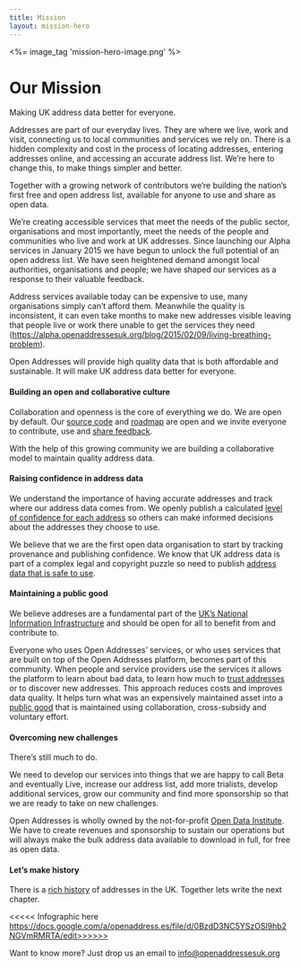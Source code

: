```yaml
---
title: Mission
layout: mission-hero
---
```


<div class="content-hero">
	<div class="content-hero-gfx"><%= image_tag 'mission-hero-image.png' %></a></div>
	<div class="content-hero-content">
		<h1>Our Mission</h1>
		<p>Making UK address data better for everyone.</p>
	</div>
</div>

Addresses are part of our everyday lives. They are where we live, work and visit, connecting us to local communities and services we rely on. There is a hidden complexity and cost in the process of locating addresses, entering addresses online, and  accessing an accurate address list. We’re here to change this, to make things simpler and better.

Together with a growing network of contributors we’re building the nation’s first free and open address list, available for anyone to use and share as open data.

We’re creating accessible services that meet the needs of the public sector, organisations and most importantly, meet the needs of the people and communities who live and work at UK addresses. Since launching our Alpha services in January 2015 we have begun to unlock the full potential of an open address list. We have seen heightened demand amongst local authorities, organisations and people; we have shaped our services as a response to their valuable feedback.

Address services available today can be expensive to use, many organisations simply can’t afford them. Meanwhile the quality is inconsistent, it can even take months to make new addresses visible leaving that people live or work there unable to get the services they need (https://alpha.openaddressesuk.org/blog/2015/02/09/living-breathing-problem).

Open Addresses will provide high quality data that is both affordable and sustainable. It will make UK address data better for everyone.

#### Building an open and collaborative culture

Collaboration and openness is the core of everything we do. We are open by default. Our [source code](https://github.com/OpenAddressesUK) and [roadmap](https://github.com/OpenAddressesUK/roadmap/issues)  are open and we invite everyone to contribute, use and [share feedback](https://github.com/OpenAddressesUK/forum). 

With the help of this growing community we are building a collaborative model to maintain quality address data.

#### Raising confidence in address data 

We understand the importance of having accurate addresses and track where our address data comes from. We openly publish a calculated [level of confidence for each address](https://alpha.openaddressesuk.org/blog/2015/02/20/confidence) so others can make informed decisions about the addresses they choose to use.

We believe that we are the first open data organisation to start by tracking provenance and publishing confidence. We know that UK address data is part of a complex legal and copyright puzzle so need to publish [address data that is safe to use](https://alpha.openaddressesuk.org/blog/2015/01/26/making-address-data-safe).

#### Maintaining a public good

We believe addreses are a fundamental part of the [UK’s National Information Infrastructure](https://www.gov.uk/government/publications/national-information-infrastructure/national-information-infrastructure ) and should be open for all to benefit from and contribute to.

Everyone who uses Open Addresses’ services, or who uses services that are built on top of the Open Addresses platform, becomes part of this community. When people and service providers use the services it allows the platform to learn about bad data, to learn how much to [trust addresses](https://alpha.openaddressesuk.org/blog/2015/02/20/confidence) or to discover new addresses.  This approach reduces costs and improves data quality. It helps turn what was an expensively maintained asset into a [public good](http://www.slideshare.net/JeniT/bcs-address-day-open-addresses-jeni-tennison) that is maintained using collaboration, cross-subsidy and voluntary effort.

#### Overcoming new challenges 

There’s still much to do.

We need to develop our services into things that we are happy to call Beta and eventually Live, increase our address list, add more trialists, develop additional services, grow our community and find more sponsorship so that we are ready to take on new challenges.

Open Addresses is wholly owned by the not-for-profit [Open Data Institute](https://theodi.org/). We have to create revenues and sponsorship to sustain our operations but will always make the bulk address data available to download in full, for free as open data.

#### Let’s make history

There is a [rich history](http://www.huffingtonpost.co.uk/jeni-tennison/a-brief-history-of-open-a_b_6485628.html?) of addresses in the UK. Together lets write the next chapter.

<<<<< Infographic here https://docs.google.com/a/openaddress.es/file/d/0BzdD3NC5YSzOSl9hb2NGVmRMRTA/edit>>>>>>

Want to know more? Just drop us an email to [info@openaddressesuk.org](mailto:info@openaddressesuk.org)
